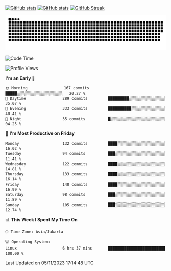 [![GitHub stats](https://github-readme-stats.vercel.app/api?username=aurelioklv&card_width=500&show_icons=true&rank_icon=github&theme=solarized-dark#gh-dark-mode-only)](https://github.com/anuraghazra/github-readme-stats#gh-dark-mode-only)
[![GitHub stats](https://github-readme-stats.vercel.app/api?username=aurelioklv&card_width=500&show_icons=true&rank_icon=github&theme=buefy#gh-light-mode-only)](https://github.com/anuraghazra/github-readme-stats#gh-light-mode-only)
[![GitHub Streak](https://streak-stats.demolab.com/?user=aurelioklv&card_width=336&theme=solarized-dark)](https://git.io/streak-stats)

<picture>
  <source media="(prefers-color-scheme: dark)" srcset="https://raw.githubusercontent.com/aurelioklv/aurelioklv/snake-output/github-contribution-grid-snake-dark.svg">
  <source media="(prefers-color-scheme: light)" srcset="https://raw.githubusercontent.com/aurelioklv/aurelioklv/snake-output/github-contribution-grid-snake.svg">
  <img alt="github contribution grid snake animation" src="https://raw.githubusercontent.com/aurelioklv/aurelioklv/snake-output/github-contribution-grid-snake.svg">
</picture>

<!--START_SECTION:waka-->
![Code Time](http://img.shields.io/badge/Code%20Time-233%20hrs%2040%20mins-blue)

![Profile Views](http://img.shields.io/badge/Profile%20Views-71-blue)

**I'm an Early 🐤** 

```text
🌞 Morning                167 commits         █████░░░░░░░░░░░░░░░░░░░░   20.27 % 
🌆 Daytime                289 commits         █████████░░░░░░░░░░░░░░░░   35.07 % 
🌃 Evening                333 commits         ██████████░░░░░░░░░░░░░░░   40.41 % 
🌙 Night                  35 commits          █░░░░░░░░░░░░░░░░░░░░░░░░   04.25 % 
```
📅 **I'm Most Productive on Friday** 

```text
Monday                   132 commits         ████░░░░░░░░░░░░░░░░░░░░░   16.02 % 
Tuesday                  94 commits          ███░░░░░░░░░░░░░░░░░░░░░░   11.41 % 
Wednesday                122 commits         ████░░░░░░░░░░░░░░░░░░░░░   14.81 % 
Thursday                 133 commits         ████░░░░░░░░░░░░░░░░░░░░░   16.14 % 
Friday                   140 commits         ████░░░░░░░░░░░░░░░░░░░░░   16.99 % 
Saturday                 98 commits          ███░░░░░░░░░░░░░░░░░░░░░░   11.89 % 
Sunday                   105 commits         ███░░░░░░░░░░░░░░░░░░░░░░   12.74 % 
```


📊 **This Week I Spent My Time On** 

```text
🕑︎ Time Zone: Asia/Jakarta

💻 Operating System: 
Linux                    6 hrs 37 mins       █████████████████████████   100.00 % 
```


 Last Updated on 05/11/2023 17:14:48 UTC
<!--END_SECTION:waka-->
